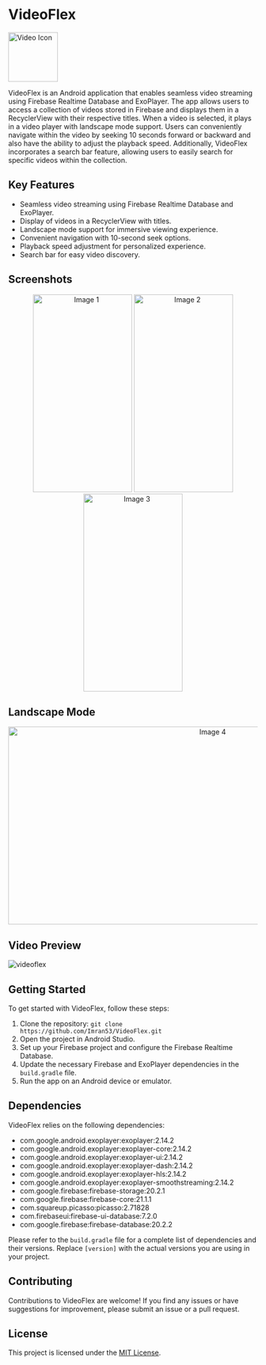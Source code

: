 # VideoFlex

<img src="https://github.com/Imran53/VideoFlex/assets/53171337/f64e482b-e556-49b3-b792-a18a8326b32d" alt="Video Icon" width="100" height="100">

VideoFlex is an Android application that enables seamless video streaming using Firebase Realtime Database and ExoPlayer. The app allows users to access a collection of videos stored in Firebase and displays them in a RecyclerView with their respective titles. When a video is selected, it plays in a video player with landscape mode support. Users can conveniently navigate within the video by seeking 10 seconds forward or backward and also have the ability to adjust the playback speed. Additionally, VideoFlex incorporates a search bar feature, allowing users to easily search for specific videos within the collection.

## Key Features

- Seamless video streaming using Firebase Realtime Database and ExoPlayer.
- Display of videos in a RecyclerView with titles.
- Landscape mode support for immersive viewing experience.
- Convenient navigation with 10-second seek options.
- Playback speed adjustment for personalized experience.
- Search bar for easy video discovery.

## Screenshots


<div align="center">
  <img src="https://github.com/Imran53/VideoFlex/assets/53171337/0350cbb1-426b-4dd8-800a-48c4a6530dcc" alt="Image 1" width="200" height="400">
  <img src="https://github.com/Imran53/VideoFlex/assets/53171337/529c0193-146f-45b2-9fc0-c11f9ef7258f" alt="Image 2" width="200" height="400">
  <img src="https://github.com/Imran53/VideoFlex/assets/53171337/b8e3d07e-e10d-4051-8b53-952822a552a5" alt="Image 3" width="200" height="400">
</div>

## Landscape Mode

<div align="center">
  <img src="https://github.com/Imran53/VideoFlex/assets/53171337/49b8435e-967b-4a74-a16d-6c7ac0de4b5e" alt="Image 4" width="810" height="400">
</div>


## Video Preview

![videoflex](https://github.com/Imran53/VideoFlex/assets/53171337/b2744dab-3f74-4aeb-be82-74db1207434d)


## Getting Started

To get started with VideoFlex, follow these steps:

1. Clone the repository: `git clone https://github.com/Imran53/VideoFlex.git`
2. Open the project in Android Studio.
3. Set up your Firebase project and configure the Firebase Realtime Database.
4. Update the necessary Firebase and ExoPlayer dependencies in the `build.gradle` file.
5. Run the app on an Android device or emulator.



## Dependencies

VideoFlex relies on the following dependencies:

- com.google.android.exoplayer:exoplayer:2.14.2
- com.google.android.exoplayer:exoplayer-core:2.14.2
- com.google.android.exoplayer:exoplayer-ui:2.14.2
- com.google.android.exoplayer:exoplayer-dash:2.14.2
- com.google.android.exoplayer:exoplayer-hls:2.14.2
- com.google.android.exoplayer:exoplayer-smoothstreaming:2.14.2
- com.google.firebase:firebase-storage:20.2.1
- com.google.firebase:firebase-core:21.1.1
- com.squareup.picasso:picasso:2.71828
- com.firebaseui:firebase-ui-database:7.2.0
- com.google.firebase:firebase-database:20.2.2

Please refer to the `build.gradle` file for a complete list of dependencies and their versions. Replace `[version]` with the actual versions you are using in your project.



## Contributing

Contributions to VideoFlex are welcome! If you find any issues or have suggestions for improvement, please submit an issue or a pull request.

## License

This project is licensed under the [MIT License](LICENSE).

